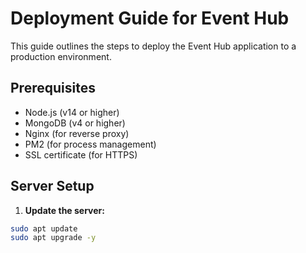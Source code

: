 # Deployment Guide for Event Hub

This guide outlines the steps to deploy the Event Hub application to a production environment.

## Prerequisites

- Node.js (v14 or higher)
- MongoDB (v4 or higher)
- Nginx (for reverse proxy)
- PM2 (for process management)
- SSL certificate (for HTTPS)

## Server Setup

1. **Update the server:**

```bash
sudo apt update
sudo apt upgrade -y
